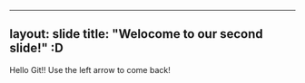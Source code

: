 
---
layout: slide
title: "Welocome to our second slide!"
:D
---
Hello Git!!
Use the left arrow to come back!
